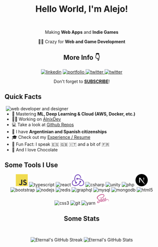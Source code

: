 <div align="center">
  <h1 align="center"><strong>Hello World, I'm Alejo!</strong></h1><br>
  <p align="center">Making <b>Web Apps</b> and <b>Indie Games</b></p>
  <p align="center">👨‍💻 Crazy for <b>Web and Game Development</b></p>
  
  
</div>

<h2 align="center">More Info 👇</h2>

<p align="center">
  <a target="_blank" href="https://www.linkedin.com/in/alejosilvalau/"
    ><img
      src="https://img.shields.io/badge/-LinkedIn-0e76a8?style=for-the-badge&logo=LinkedIn"
      alt="linkedin"
  /></a>
    <a target="_blank" href="https://alejosilvalau.netlify.app/">
      <img
      src="https://img.shields.io/badge/-Portfolio-004aa8?style=for-the-badge&logo=Opsgenie"
      alt="portfolio"
      />
    </a> 
    <a target="_blank" href="https://www.youtube.com/@AlnixDev">
      <img
      src="https://img.shields.io/badge/-Youtube-b2071d?style=for-the-badge&logo=Youtube&logoColor=white"
      alt="twitter"
      />
    </a>
  <a target="_blank" href="https://twitter.com/alnixdev"
    ><img
      src="https://img.shields.io/badge/-Twitter-1ca0f1?style=for-the-badge&logo=Twitter&logoColor=white"
      alt="twitter"
  /></a>
</p>

<p align="center">Don't forget to <a href="https://www.youtube.com/@AlnixDev" target="_blank"><strong>SUBSCRIBE</strong></a>!</p>
<h2>Quick Facts</h2>
<img
  align="right"
  width="500px"
  heigth="205px"
  src="https://31.media.tumblr.com/db6a386e716b7f58c9cf0b86b33e83ad/tumblr_mgf0y2MZOB1rk2g45o1_500.gif"
  alt="web developer and designer"
  loop="true"  
/>
<ul>
  <li>
    🎯 Mastering <strong>ML, Deep Learning & Cloud (AWS, Docker, etc.)</strong>
  </li>
  <li>
    👨‍💻 Working on
    <a href="https://www.youtube.com/@AlnixDev">AlnixDev</a>
  </li>
  <li>
    💻 Take a look at 
    <a href="https://github.com/alejosilvalau?tab=repositories">Github Repos</a>
  </li>
  <li>
    🛂 I have <strong>Argentinian and Spanish citizenships</strong>
  </li>
  <li>
    🎓 Check out my
    <a
      href="https://drive.google.com/file/d/1jA4HBNJdaAWOs-FM_0qTME36tikZDCwi/view?usp=sharing"
      alt="experience-resume"
      >Experience / Resume</a
    >
  </li>
  <li>🎉 Fun Fact: I speak 🇪🇸 🇬🇧 🇮🇹 and a bit of 🇫🇷</li>
  <li>🍫 And I love Chocolate</li>
</ul>

<h2>Some Tools I Use </h2>
<p align="center">
  <img
    src="https://raw.githubusercontent.com/devicons/devicon/master/icons/javascript/javascript-original.svg"
    alt="javascript"
    width="40"
    height="40"
  />
  <img src="https://cdn.jsdelivr.net/gh/devicons/devicon@latest/icons/typescript/typescript-original.svg" 
    alt="typescript"
    width="40"
    height="40"
  />      
  <img
    src="https://cdn.jsdelivr.net/gh/devicons/devicon@latest/icons/react/react-original-wordmark.svg"
    alt="react"
    width="40"
    height="40"
  />
  <img
    src="https://raw.githubusercontent.com/devicons/devicon/master/icons/redux/redux-original.svg"
    alt="redux"
    width="40"
    height="40"
  />
  <img src="https://cdn.jsdelivr.net/gh/devicons/devicon@latest/icons/csharp/csharp-original.svg" 
    alt="csharp"
    width="40"
    height="40"
    />
  <img src="https://cdn.jsdelivr.net/gh/devicons/devicon@latest/icons/unity/unity-original.svg"   
    alt="unity"
    width="40"
    height="40"
  />        
  <img
    src="https://cdn.jsdelivr.net/gh/devicons/devicon@latest/icons/php/php-original.svg"
    alt="php"
    width="40"
    height="40"
  />
  <img
    src="https://raw.githubusercontent.com/devicons/devicon/master/icons/nextjs/nextjs-original.svg"
    alt="nextjs"
    width="40"
    height="40"
  />
  <img
    src="https://cdn.jsdelivr.net/gh/devicons/devicon@latest/icons/bootstrap/bootstrap-original-wordmark.svg"
    alt="bootstrap"
    width="40"
    height="40"
  />
  <img
    src="https://cdn.jsdelivr.net/gh/devicons/devicon@latest/icons/nodejs/nodejs-plain-wordmark.svg"
    alt="nodejs"
    width="40"
    height="40"
  />
  <img
    src="https://cdn.jsdelivr.net/gh/devicons/devicon@latest/icons/redis/redis-plain-wordmark.svg"
    alt="redis"
    width="40"
    height="40"
  />
  <img
    src="https://cdn.jsdelivr.net/gh/devicons/devicon@latest/icons/graphql/graphql-plain-wordmark.svg"
    alt="graphql"
    width="40"
    height="40"
  />
  <img
    src="https://cdn.jsdelivr.net/gh/devicons/devicon@latest/icons/mysql/mysql-original-wordmark.svg"
    alt="mysql"
    width="40"
    height="40"
  />
  <img
    src="https://cdn.jsdelivr.net/gh/devicons/devicon@latest/icons/mongodb/mongodb-plain-wordmark.svg"
    alt="mongodb"
    width="40"
    height="40"
  />
  <img
    src="https://cdn.jsdelivr.net/gh/devicons/devicon@latest/icons/html5/html5-plain-wordmark.svg"
    alt="html5"
    width="40"
    height="40"
  />
  <img
    src="https://cdn.jsdelivr.net/gh/devicons/devicon@latest/icons/css3/css3-plain-wordmark.svg"
    alt="css3"
    width="40"
    height="40"
  />
  <img
    src="https://cdn.jsdelivr.net/gh/devicons/devicon@latest/icons/git/git-plain-wordmark.svg"
    alt="git"
    width="40"
    height="40"
  />
  <img
    src="https://cdn.jsdelivr.net/gh/devicons/devicon@latest/icons/yarn/yarn-original-wordmark.svg"
    alt="yarn"
    width="40"
    height="40"
  />
    <img
    src="https://raw.githubusercontent.com/devicons/devicon/master/icons/sass/sass-original.svg"
    alt="sass"
    width="40"
    height="40"
  />
</p>

<h2 align="center">Some Stats</h2>
<br />
<p align="center">
  <img
    width="370px"
    alt="Eternal's GitHub Streak"
    src="https://github-readme-streak-stats-ruby-one.vercel.app?user=alejosilvalau&background=ffffff00&hide_border=true&stroke=878787&ring=296dda&fire=296dda&currStreakNum=878787&sideNums=878787&currStreakLabel=878787&sideLabels=878787&dates=878787"
  />
<img
    width="370px"
    alt="Eternal's GitHub Stats"
    src="https://github-readme-stats.vercel.app/api?username=alejosilvalau&custom_title=Overall+Activity&show_icons=true&hide_border=true&count_private=true&bg_color=ffffff00&title_color=2e7eff&text_color=878787&icon_color=2e7eff"
  />
</p>
